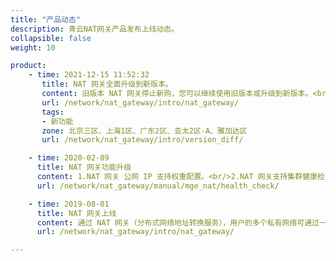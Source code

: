 ```yaml
---
title: "产品动态"
description: 青云NAT网关产品发布上线动态。
collapsible: false
weight: 10

product:
    - time: 2021-12-15 11:52:32
       title: NAT 网关全面升级到新版本。
       content: 旧版本 NAT 网关停止新购，您可以继续使用旧版本或升级到新版本。<br/>1.功能全面：增加了对 DNAT 功能的支持，SNAT 功能支持转发指定云服务器，增强了监控告警能力。<br/>2.限制更少：取消 NAT 网关绑定私有网络个数限制，同一 VPC 内的所有私有网络都可以加入 NAT 网关。<br>3.流程简化：对于新建的 VPC，添加 SNAT 规则后，系统会自动下发指向 NAT 网关的路由，无需手动配置。<br>4.价格优惠：计划支持包年包月的计费方式，享受折扣价格。
       url: /network/nat_gateway/intro/nat_gateway/
       tags:
       - 新功能
       zone: 北京三区、上海1区、广东2区、亚太2区-A、雅加达区
       url: /network/nat_gateway/intro/version_diff/

    - time: 2020-02-09
      title: NAT 网关功能升级
      content: 1.NAT 网关 公网 IP 支持权重配置。<br/>2.NAT 网关支持集群健康检查。<br>3.NAT 网关支持主备多线路出口。
      url: /network/nat_gateway/manual/mge_nat/health_check/

    - time: 2019-08-01
      title: NAT 网关上线
      content: 通过 NAT 网关（分布式网络地址转换服务），用户的多个私有网络可通过一个统一的 IP 访问外网，共用公网带宽。分布式的设计具备优秀的可扩展性，可大幅提升网络出带宽，适用于高并发大流量公网业务。
      url: /network/nat_gateway/intro/nat_gateway/

---
```


